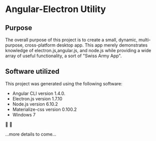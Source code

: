 # Angular-Electron Utility

## Purpose

The overall purpose of this project is to create a small, dynamic, multi-purpose, cross-platform desktop app. This app merely demonstrates knowledge of electron.js,angular.js, and node.js while providing a wide array of useful functionality, a sort of "Swiss Army App".

## Software utilized

This project was generated using the following software:
 * Angular CLI version 1.4.0.
 * Electron.js version 1.7.10
 * Node.js version 6.10.2
 * Materialize-css version 0.100.2
 * Windows 7

:wrench:
:nut_and_bolt:

...more details to come...